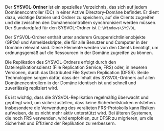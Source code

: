 
Der **SYSVOL-Ordner** ist ein spezielles Verzeichnis, das sich auf jedem Domänencontroller (DC) in einer Active Directory-Domäne befindet. Er dient dazu, wichtige Dateien und Ordner zu speichern, auf die Clients zugreifen und die zwischen den Domänencontrollern synchronisiert werden müssen. Der Standardpfad für den SYSVOL-Ordner ist `C:\Windows\SYSVOL`.

Der SYSVOL-Ordner enthält unter anderem Gruppenrichtlinienobjekte (GPOs) und Anmeldeskripte, die für alle Benutzer und Computer in der Domäne relevant sind. Diese Elemente werden von den Clients benötigt, um ordnungsgemäß auf die Ressourcen in der Domäne zugreifen zu können.

Die Replikation des SYSVOL-Ordners erfolgt durch den Dateireplikationsdienst (File Replication Service, FRS) oder, in neueren Versionen, durch das Distributed File System Replication (DFSR). Beide Technologien sorgen dafür, dass der Inhalt des SYSVOL-Ordners auf allen Domänencontrollern in der Domäne identisch ist und schnell und zuverlässig repliziert wird.

Es ist wichtig, dass die SYSVOL-Replikation regelmäßig überwacht und gepflegt wird, um sicherzustellen, dass keine Sicherheitslücken entstehen. Insbesondere die Verwendung des veralteten FRS-Protokolls kann Risiken aufweisen, da es nicht mehr aktiv unterstützt wird. Bei älteren Systemen, die noch FRS verwenden, wird empfohlen, zur DFSR zu migrieren, um die Sicherheit und Effizienz der Replikation zu verbessern.